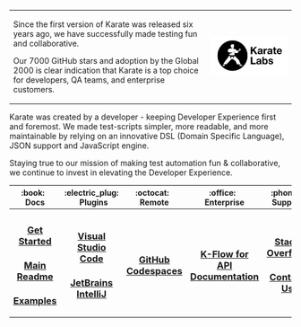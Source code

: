 <table>
    <tr>
        <td>
            <p>
                Since the first version of Karate was released six years ago, we have successfully made testing fun and
                collaborative.
            </p>
            <p>
                Our 7000 GitHub stars and adoption by the Global 2000 is clear indication that
                Karate is a top choice for developers, QA teams, and enterprise customers.
            </p>
        </td>
        <td width="30%">
            <a href="https://karatelabs.io">
                <picture>
                    <source media="(prefers-color-scheme: dark)"
                        srcset="https://raw.githubusercontent.com/karatelabs/.github/main/profile/karate-labs-wide-black.png">
                    <img src="https://raw.githubusercontent.com/karatelabs/.github/main/profile/karate-labs-wide.png" />
                </picture>
            </a>
        </td>
    </tr>
</table>

<p>
    Karate was created by a developer - keeping Developer Experience first and foremost. We made test-scripts simpler, more
    readable, and more maintainable by relying on an innovative DSL (Domain Specific Language), JSON support and JavaScript
    engine.
</p>

<p>    
    Staying true to our mission of making test automation fun & collaborative, we continue to invest in elevating the
    Developer Experience.    
</p>

<table>
    <tr>
        <th width="16%">:book: &nbsp; Docs</th>
        <th width="16%">:electric_plug: &nbsp; Plugins</th>
        <th width="16%">:octocat: &nbsp; Remote</th>
        <th width="16%">:office: &nbsp; Enterprise</th>        
        <th width="16%">:phone: &nbsp; Support</th>
        <th width="16%">:bell: &nbsp; Follow Us</th>
    </tr>
    <tr>
        <th>
            <h3>
                <a href="https://github.com/karatelabs/karate/wiki/Get-Started">Get Started</a>
            </h3>  
            <h3>
                <a href="https://karatelabs.github.io/karate">Main Readme</a>
            </h3>
            <h3>
                <a href="https://github.com/karatelabs/karate-examples/blob/main/README.md">Examples</a>
            </h3>             
        </th>    
        <th>
            <h3>
                <a href="https://marketplace.visualstudio.com/items?itemName=karatelabs.karate">Visual Studio Code</a>
            </h3>
            <h3>
                <a href="https://plugins.jetbrains.com/plugin/19232-karate">JetBrains IntelliJ</a>
            </h3>
        </th>
        <th>
            <h3>
                <a href="https://github.com/karatelabs/karate/wiki/Karate-in-GitHub-Codespaces">GitHub Codespaces</a>
            </h3>
        </th>        
        <th>
            <h3>
                <a href="https://www.karatelabs.io/k-flow">K-Flow for <br/> API Documentation</a>
            </h3>
        </th>
        <th>
            <h3>
                <a href="https://stackoverflow.com/questions/tagged/karate">Stack Overflow</a>
            </h3>   
            <h3>
                <a href="https://www.karatelabs.io/karate-labs-contact">Contact Us</a>
            </h3> 
        </th>
        <th>
            <h3>
                <a href="https://www.linkedin.com/company/karatelabs">LinkedIn</a>
            </h3>  
            <h3>
                <a href="https://twitter.com/getkarate">Twitter</a>
            </h3>   
            <h3>
                <a href="https://www.youtube.com/@karatelabs">YouTube</a>
            </h3> 
        </th>
    </tr>
</table>
